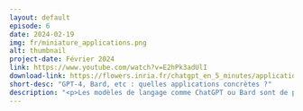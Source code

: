 ```yaml
---
layout: default
episode: 6
date: 2024-02-19
img: fr/miniature_applications.png
alt: thumbnail
project-date: Février 2024
link: https://www.youtube.com/watch?v=E2hPk3adUlI
download-link: https://flowers.inria.fr/chatgpt_en_5_minutes/applications.mov
short-desc: "GPT-4, Bard, etc : quelles applications concrètes ?"
description: "<p>Les modèles de langage comme ChatGPT ou Bard sont de plus en plus puissants et tendent à être utilisés dans de plus en plus de domaines. Dans cette vidéo, nous vous proposons d’étudier les applications possibles de ces outils dans des domaines comme le travail, la santé, l’éducation ou encore la préservation de langues.</p>"
---
```

